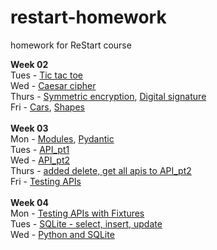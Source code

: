 # restart-homework
homework for ReStart course

**Week 02** <br>
Tues - [Tic tac toe](Week02/ticTacToe) <br>
Wed - [Caesar cipher](Week02/caesarCipher) <br>
Thurs - [Symmetric encryption](Week02/symmetricEncryptionOp), [Digital signature](Week02/digitalSignature)<br>
Fri - [Cars](Week02/cars), [Shapes](Week02/shapes)<br>
<br>
**Week 03** <br>
Mon - [Modules](Week03/modules), [Pydantic](Week03/pydantic)<br>
Tues - [API_pt1](Week03/api_pt1)<br>
Wed - [API_pt2](Week03/api_p2)<br>
Thurs - [added delete, get all apis to API_pt2](Week03/api_pt2)<br>
Fri - [Testing APIs](Week03/testing_api_pt2/)<br>
<br>
**Week 04** <br>
Mon - [Testing APIs with Fixtures](Week04/testing_fixtures)<br>
Tues - [SQLite - select, insert, update](Week04/sqlite)<br>
Wed - [Python and SQLite](Week04/python_sqlite)<br>